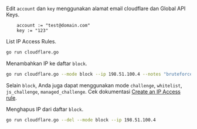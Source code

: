 Edit `account` dan `key` menggunakan alamat email cloudflare dan Global API Keys.
```plaintext
    account := "test@domain.com"
    key := "123"
```

List IP Access Rules.
```sh
go run cloudflare.go
```

Menambahkan IP ke daftar `block`.
```sh
go run cloudflare.go --mode block --ip 198.51.100.4 --notes "bruteforce"
```

Selain `block`, Anda juga dapat menggunakan mode `challenge`, `whitelist`, `js_challenge`, `managed_challenge`.
Cek dokumentasi [Create an IP Access rule](https://developers.cloudflare.com/api/operations/ip-access-rules-for-a-user-create-an-ip-access-rule).

Menghapus IP dari daftar `block`.
```sh
go run cloudflare.go --del --mode block --ip 198.51.100.4
```
